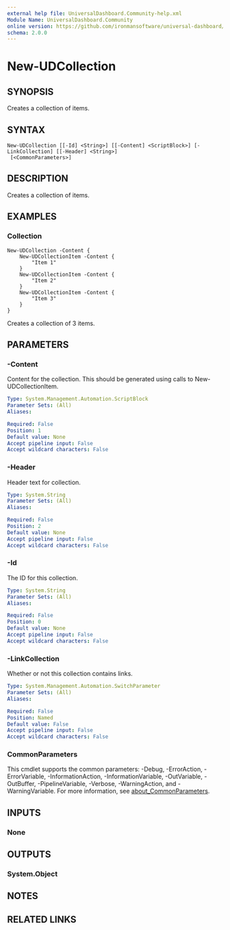 ```yaml
---
external help file: UniversalDashboard.Community-help.xml
Module Name: UniversalDashboard.Community
online version: https://github.com/ironmansoftware/universal-dashboard/blob/master/src/UniversalDashboard/Help/New-UDCollection.md
schema: 2.0.0
---
```


# New-UDCollection

## SYNOPSIS
Creates a collection of items.

## SYNTAX

```
New-UDCollection [[-Id] <String>] [[-Content] <ScriptBlock>] [-LinkCollection] [[-Header] <String>]
 [<CommonParameters>]
```

## DESCRIPTION
Creates a collection of items.

## EXAMPLES

### Collection
```
New-UDCollection -Content {
    New-UDCollectionItem -Content { 
        "Item 1"
    }
    New-UDCollectionItem -Content { 
        "Item 2"
    }
    New-UDCollectionItem -Content { 
        "Item 3"
    }
}
```

Creates a collection of 3 items.

## PARAMETERS

### -Content
Content for the collection.
This should be generated using calls to New-UDCollectionItem.

```yaml
Type: System.Management.Automation.ScriptBlock
Parameter Sets: (All)
Aliases:

Required: False
Position: 1
Default value: None
Accept pipeline input: False
Accept wildcard characters: False
```

### -Header
Header text for collection.

```yaml
Type: System.String
Parameter Sets: (All)
Aliases:

Required: False
Position: 2
Default value: None
Accept pipeline input: False
Accept wildcard characters: False
```

### -Id
The ID for this collection.

```yaml
Type: System.String
Parameter Sets: (All)
Aliases:

Required: False
Position: 0
Default value: None
Accept pipeline input: False
Accept wildcard characters: False
```

### -LinkCollection
Whether or not this collection contains links.

```yaml
Type: System.Management.Automation.SwitchParameter
Parameter Sets: (All)
Aliases:

Required: False
Position: Named
Default value: False
Accept pipeline input: False
Accept wildcard characters: False
```

### CommonParameters
This cmdlet supports the common parameters: -Debug, -ErrorAction, -ErrorVariable, -InformationAction, -InformationVariable, -OutVariable, -OutBuffer, -PipelineVariable, -Verbose, -WarningAction, and -WarningVariable. For more information, see [about_CommonParameters](http://go.microsoft.com/fwlink/?LinkID=113216).

## INPUTS

### None
## OUTPUTS

### System.Object
## NOTES

## RELATED LINKS
